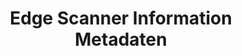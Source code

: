 ---
layout: article
title: Edge Scanner Information Metadaten
description: 
  - Mit dieser Vorlage ...
lang: de
weight: 2000
isDraft: true
ref: Edge-Scanner-Info
category:
  - Edge
  - Interaktion
image: Edge-Scanner-Infos.png
image_thumbnail: Edge-Scanner-Infos_thumbnail.png
download: Edge-Scanner-Infos.pbmx
overview_description:
overview_benefits:
overview_data_sources:
---